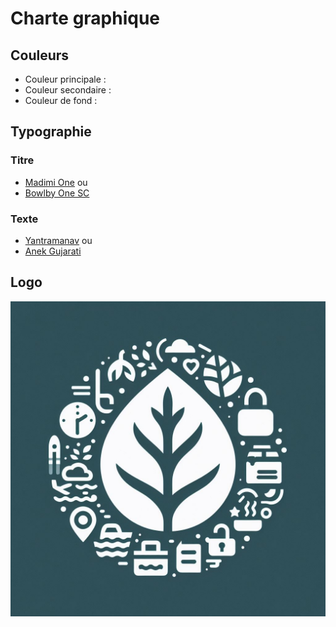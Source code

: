 # Charte graphique

## Couleurs

- Couleur principale : 
- Couleur secondaire : 
- Couleur de fond : 

## Typographie

### Titre

- [Madimi One](https://fonts.google.com/specimen/Madimi+One)
  ou
- [Bowlby One SC](https://fonts.google.com/specimen/Bowlby+One+SC)

### Texte

- [Yantramanav](https://fonts.google.com/specimen/Yantramanav)
  ou
- [Anek Gujarati](https://fonts.google.com/specimen/Anek+Gujarati)

## Logo

![OIG3.CE1QPr91rIyrCiUy.jpg](assets/charte_graphique/541f28996553762c59fc4af96bc6be9945114f51.jpg)
